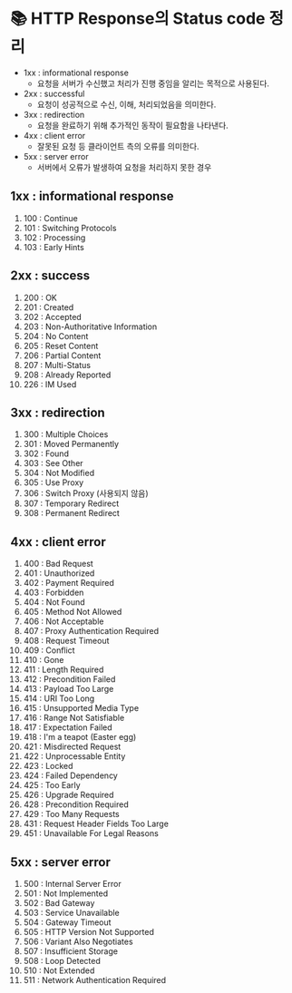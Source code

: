 # 📚 HTTP Response의 Status code 정리

- 1xx : informational response
    - 요청을 서버가 수신했고 처리가 진행 중임을 알리는 목적으로 사용된다.
- 2xx : successful
    - 요청이 성공적으로 수신, 이해, 처리되었음을 의미한다.
- 3xx : redirection
    - 요청을 완료하기 위해 추가적인 동작이 필요함을 나타낸다.
- 4xx : client error
    - 잘못된 요청 등 클라이언트 측의 오류를 의미한다.
- 5xx : server error
    - 서버에서 오류가 발생하여 요청을 처리하지 못한 경우

## 1xx : informational response
1. 100 : Continue
2. 101 : Switching Protocols
3. 102 : Processing
4. 103 : Early Hints

## 2xx : success
1. 200 : OK
2. 201 : Created
3. 202 : Accepted
4. 203 : Non-Authoritative Information
5. 204 : No Content
6. 205 : Reset Content
7. 206 : Partial Content
8. 207 : Multi-Status
9. 208 : Already Reported
10. 226 : IM Used

## 3xx : redirection
1. 300 : Multiple Choices
2. 301 : Moved Permanently
3. 302 : Found
4. 303 : See Other
5. 304 : Not Modified
6. 305 : Use Proxy
7. 306 : Switch Proxy (사용되지 않음)
8. 307 : Temporary Redirect
9. 308 : Permanent Redirect

## 4xx : client error
1. 400 : Bad Request
2. 401 : Unauthorized
3. 402 : Payment Required
4. 403 : Forbidden
5. 404 : Not Found
6. 405 : Method Not Allowed
7. 406 : Not Acceptable
8. 407 : Proxy Authentication Required
9. 408 : Request Timeout
10. 409 : Conflict
11. 410 : Gone
12. 411 : Length Required
13. 412 : Precondition Failed
14. 413 : Payload Too Large
15. 414 : URI Too Long
16. 415 : Unsupported Media Type
17. 416 : Range Not Satisfiable
18. 417 : Expectation Failed
19. 418 : I'm a teapot (Easter egg)
20. 421 : Misdirected Request
21. 422 : Unprocessable Entity
22. 423 : Locked
23. 424 : Failed Dependency
24. 425 : Too Early
25. 426 : Upgrade Required
26. 428 : Precondition Required
27. 429 : Too Many Requests
28. 431 : Request Header Fields Too Large
29. 451 : Unavailable For Legal Reasons

## 5xx : server error
1. 500 : Internal Server Error
2. 501 : Not Implemented
3. 502 : Bad Gateway
4. 503 : Service Unavailable
5. 504 : Gateway Timeout
6. 505 : HTTP Version Not Supported
7. 506 : Variant Also Negotiates
8. 507 : Insufficient Storage
9. 508 : Loop Detected
10. 510 : Not Extended
11. 511 : Network Authentication Required